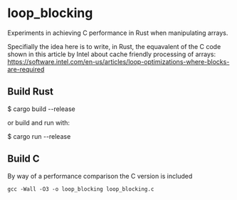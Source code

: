# loop_blocking
Experiments in achieving C performance in Rust when manipulating arrays.

Specifially the idea here is to write, in Rust, the equavalent of the C code shown in this article by Intel
about cache friendly processing of arrays: https://software.intel.com/en-us/articles/loop-optimizations-where-blocks-are-required

## Build Rust

   $ cargo build --release

or build and run with:

   $ cargo run --release

## Build C

By way of a performance comparison the C version is included

    gcc -Wall -O3 -o loop_blocking loop_blocking.c




